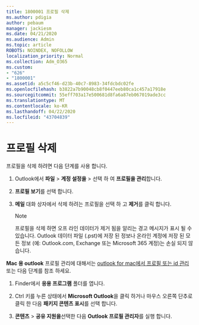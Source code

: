```yaml
---
title: 1800001 프로필 삭제
ms.author: pdigia
author: pebaum
manager: jackiesm
ms.date: 04/21/2020
ms.audience: Admin
ms.topic: article
ROBOTS: NOINDEX, NOFOLLOW
localization_priority: Normal
ms.collection: Adm_O365
ms.custom:
- "626"
- "1800001"
ms.assetid: a5c5cf46-d23b-40c7-8983-34fdcbdc02fe
ms.openlocfilehash: b3822a7b90048cb8f0447eeb80ca1c457a17918e
ms.sourcegitcommit: 55eff703a17e500681d8fa6a87eb067019ade3cc
ms.translationtype: MT
ms.contentlocale: ko-KR
ms.lasthandoff: 04/22/2020
ms.locfileid: "43704839"
---
```

# <a name="delete-a-profile"></a>프로필 삭제

프로필을 삭제 하려면 다음 단계를 사용 합니다.
  
1. Outlook에서 **파일** \> **계정 설정을** \> 선택 하 여 **프로필을 관리**합니다.

2. **프로필 보기**를 선택 합니다.

3. **메일** 대화 상자에서 삭제 하려는 프로필을 선택 하 고 **제거**를 클릭 합니다.

    > [!NOTE]
    > 프로필을 삭제 하면 오프 라인 데이터가 제거 됨을 알리는 경고 메시지가 표시 될 수 있습니다. Outlook 데이터 파일 (.pst)에 저장 된 정보나 온라인 계정에 저장 된 모든 정보 (예: Outlook.com, Exchange 또는 Microsoft 365 계정)는 손실 되지 않습니다.
  
**Mac 용 outlook** 프로필 관리에 대해서는 [outlook for mac에서 프로필 또는 id 관리](https://support.office.com/article/fed2a955-74df-4a24-bef6-78a426958c4c.aspx) 또는 다음 단계를 참조 하세요.
  
1. Finder에서 **응용 프로그램** 폴더를 엽니다.

2. Ctrl 키를 누른 상태에서 **Microsoft Outlook**을 클릭 하거나 마우스 오른쪽 단추로 클릭 한 다음 **패키지 콘텐츠 표시**를 선택 합니다.

3. **콘텐츠** \> **공유 지원을**선택한 다음 **Outlook 프로필 관리자**를 실행 합니다.
